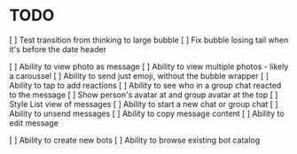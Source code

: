 #  TODO

[ ] Test transition from thinking to large bubble
[ ] Fix bubble losing tail when it's before the date header

[ ] Ability to view photo as message
[ ] Ability to view multiple photos - likely a caroussel
[ ] Ability to send just emoji, without the bubble wrapper
[ ] Ability to tap to add reactions
    [ ] Ability to see who in a group chat reacted to the message
[ ] Show person's avatar at and group avatar at the top
[ ] Style List view of messages
[ ] Ability to start a new chat or group chat
[ ] Ability to unsend messages
[ ] Ability to copy message content
[ ] Ability to edit message


[ ] Ability to create new bots
[ ] Ability to browse existing bot catalog

